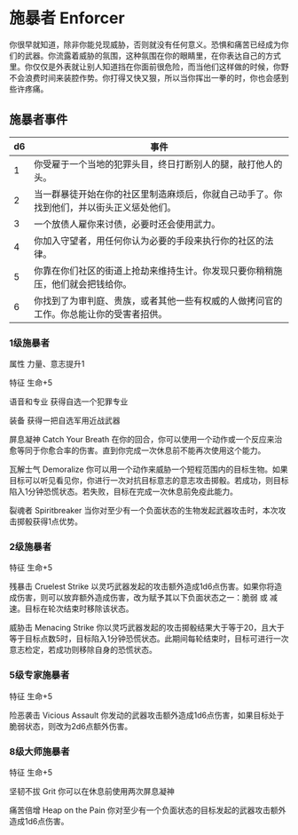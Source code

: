 # 施暴者 Enforcer

你很早就知道，除非你能兑现威胁，否则就没有任何意义。恐惧和痛苦已经成为你们的武器。你流露着威胁的氛围，这种氛围在你的眼睛里，在你表达自己的方式里。你仅仅是外表就让别人知道挡在你面前很危险，而当他们这样做的时候，你野不会浪费时间来装腔作势。你打得又快又狠，所以当你挥出一拳的时，你也会感到些许疼痛。

## 施暴者事件

<table>
<thead>
<tr class="header">
<th>d6</th>
<th>事件</th>
</tr>
</thead>
<tbody>
<tr class="odd">
<td>1</td>
<td>你受雇于一个当地的犯罪头目，终日打断别人的腿，敲打他人的头。</td>
</tr>
<tr class="even">
<td>2</td>
<td>当一群暴徒开始在你的社区里制造麻烦后，你就自己动手了。你找到他们，并以街头正义惩处他们。</td>
</tr>
<tr class="odd">
<td>3</td>
<td>一个放债人雇你来讨债，必要时还会使用武力。</td>
</tr>
<tr class="even">
<td>4</td>
<td>你加入守望者，用任何你认为必要的手段来执行你的社区的法律。</td>
</tr>
<tr class="odd">
<td>5</td>
<td>你靠在你们社区的街道上抢劫来维持生计。你发现只要你稍稍施压，他们就会把钱给你。</td>
</tr>
<tr class="even">
<td>6</td>
<td>你找到了为审判庭、贵族，或者其他一些有权威的人做拷问官的工作。你总能让你的受害者招供。</td>
</tr>
</tbody>
</table>

### 1级施暴者

属性 力量、意志提升1

特征 生命+5

语音和专业 获得自选一个犯罪专业

装备 获得一把自选军用近战武器

屏息凝神 Catch Your Breath
在你的回合，你可以使用一个动作或一个反应来治愈等同于你愈合率的伤害。直到你完成一次休息前不能再次使用这个能力。

瓦解士气 Demoralize
你可以用一个动作来威胁一个短程范围内的目标生物。如果目标可以听见看见你，你进行一次对抗目标意志的意志攻击掷骰。若成功，则目标陷入1分钟恐慌状态。若失败，目标在完成一次休息前免疫此能力。

裂魂者 Spiritbreaker
当你对至少有一个负面状态的生物发起武器攻击时，本次攻击掷骰获得1点优势。

### 2级施暴者

特征 生命+5

残暴击 Cruelest Strike
以灵巧武器发起的攻击额外造成1d6点伤害。如果你将造成伤害，则可以放弃额外造成伤害，改为赋予其以下负面状态之一：脆弱
或 减速。目标在轮次结束时移除该状态。

威胁击 Menacing Strike
你以灵巧武器发起的攻击掷骰结果大于等于20，且大于等于目标点数5时，目标陷入1分钟恐慌状态。此期间每轮结束时，目标可进行一次意志检定，若成功则移除自身的恐慌状态。

### 5级专家施暴者

特征 生命+5

险恶袭击 Vicious Assault
你发动的武器攻击额外造成1d6点伤害，如果目标处于脆弱状态，则改为2d6点额外伤害。

### 8级大师施暴者

特征 生命+5

坚韧不拔 Grit 你可以在休息前使用两次屏息凝神

痛苦倍增 Heap on the Pain
你对至少有一个负面状态的目标发起的武器攻击额外造成1d6点伤害。
